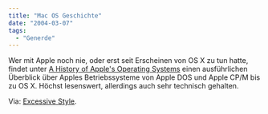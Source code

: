 ```yaml
---
title: "Mac OS Geschichte"
date: "2004-03-07"
tags:
  - "Generde"
---
```


Wer mit Apple noch nie, oder erst seit Erscheinen von OS X zu tun hatte, findet unter [A History of Apple's Operating Systems](http://www.kernelthread.com/mac/oshistory/ "A History of Apple's Operating Systems") einen ausführlichen Überblick über Apples Betriebssysteme von Apple DOS und Apple CP/M bis zu OS X. Höchst lesenswert, allerdings auch sehr technisch gehalten.

Via: [Excessive Style](http://www.exstyle.nu/archives/2004/03/000047.php).
